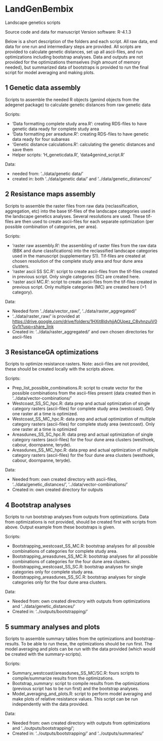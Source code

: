 # LandGenBembix
Landscape genetics scripts

Source code and data for manuscript
Version software: R-4.1.3

Below is a short description of the folders and each script. All raw data, end data for one run and intermediary steps are provided. All scripts are provided to calculate genetic distances, set up all ascii-files, and run optimizations including bootstrap analyses. Data and outputs are not provided for the optimizations themselves (high amount of memory needed), but summarized data of bootstraps is provided to run the final script for model averaging and making plots. 

## 1 Genetic data assembly
Scripts to assemble the needed R objects (genind objects from the adegenet package) to calculate genetic distances from raw genetic data

Scripts:
- ‘Data formatting complete study area.R’: creating RDS-files to have genetic data ready for complete study area
- ‘Data formatting per areadune.R’: creating RDS-files to have genetic data ready for four subareas
- ‘Genetic distance calculations.R’: calculating the genetic distances and save them
- Helper scripts: ‘H_geneticdata.R’, ‘data4genind_script.R’

Data:
- needed from: ‘../data/genetic data/’
- created in: both ‘../data/genetic data/’ and ‘../data/genetic_distances/’

## 2 Resistance maps assembly
Scripts to assemble the raster files from raw data (reclassification, aggregation, etc) into the base tif-files of the landscape categories used in the landscape genetics analyses. Several resolutions are used. These tif-files are then used to create ascii-files for each separate optimization (per possible combination of categories, per area).

Scripts:
- ‘raster raw assembly.R’: the assembling of raster files from the raw data (BBK and dune classfications) into the reclassified landscape categories used in the manuscript (supplementary S1). Tif-files are created at chosen resolution of the complete study area and four dune area clusters.
-	‘raster ascii SS SC.R’: script to create ascii-files from the tif-files created in previous script. Only single categories (SC) are created here.
-	‘raster ascii MC.R’: script to create ascii-files from the tif-files created in previous script. Only multiple categories (MC) are created here (>1 category).

Data:
-	Needed form ‘../data/vector_raw/’, ‘../data/raster_aggregated/’
-	‘../data/raster_raw/’ is provided at https://drive.google.com/drive/folders/1HXit8ldvhjjAOUpez_C8vhnzuiV0Gv1t?usp=share_link	
- Created in: ‘../data/raster_aggregated/’ and own chosen directories for ascii-files

## 3 ResistanceGA optimizations
Scripts to optimize resistance rasters. Note: ascii-files are not provided, these should be created locally with the scripts above.

Scripts:
-	Prep_list_possible_combinations.R: script to create vector for the possible combinations from the ascii-files present (data created then in ‘../data/vector-combinations/’
-	Westcoast_SS_SC_hpc.R: data prep and actual optimization of single category rasters (ascii-files) for complete study area (westcoast). Only one raster at a time is optimized.
-	Westcoast_SS_MC_hpc.R: data prep and actual optimization of multiple category rasters (ascii-files) for complete study area (westcoast). Only one raster at a time is optimized
-	Areasdunes_SS_SC_hpc.R: data prep and actual optimization of single category rasters (ascii-files) for the four dune area clusters (westhoek, cabour, doornpanne, teryde).
-	Areasdunes_SS_MC_hpc.R: data prep and actual optimization of multiple category rasters (ascii-files) for the four dune area clusters (westhoek, cabour, doornpanne, teryde).

Data:
-	Needed from: own created directory with ascii-files, ‘../data/genetic_distances/’, ‘../data/vector-combinations/’
-	Created in: own created directory for outputs

## 4 Bootstrap analyses
Scripts to run bootstrap analyses from outputs from optimizations. Data from optimizations is not provided, should be created first with scripts from above. Output example from these bootstraps is given.

Scripts:
-	Bootstrapping_westcoast_SS_MC.R: bootstrap analyses for all possible combinations of categories for complete study area.
-	Bootstrapping_areasdunes_SS_MC.R: bootstrap analyses for all possible combinations of categories for the four dune area clusters.
-	Bootstrapping_westcoast_SS_SC.R: bootstrap analyses for single categories only for complete study area.
-	Bootstrapping_areasdunes_SS_SC.R: bootstrap analyses for single categories only for the four dune area clusters.

Data:
-	Needed from: own created directory with outputs from optimizations and ‘../data/genetic_distances/’
-	Created in: ‘../outputs/bootstrapping/’

## 5 summary analyses and plots
Scripts to assemble summary tables from the optimizations and bootstrap-results. To be able to run these, the optimizations should be run first. The model averaging and plots can be run with the data provided (which would be created with the summary-scripts).

Scripts:
-	Summary_westcoast/areasdunes_SS_MC/SC.R: fours scripts to compile/summarize results from the optimizations.
-	Bootstrap_summary: script to compile results from the optimizations (previous script has to be run first) and the bootstrap analyses.
-	Model_averaging_and_plots.R: script to perform model averaging and make plots of relative resistance values. This script can be run independently with the data provided.

Data:
-	Needed from: own created directory with outputs from optimizations and ‘../outputs/bootstrapping/’; 
-	Created in: ‘../outputs/bootstrapping/’ and ‘../outputs/summaries/’
